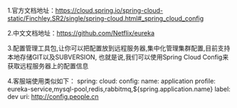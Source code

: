 1.官方文档地址：https://cloud.spring.io/spring-cloud-static/Finchley.SR2/single/spring-cloud.html#_spring_cloud_config

2.中文文档地址：https://github.com/Netflix/eureka

3.配置管理工具包,让你可以把配置放到远程服务器,集中化管理集群配置,目前支持本地存储GIT以及SUBVERSION,
也就是说,我们可以使用Spring Cloud Config来获取远程服务器上的配置信息

4.客服端使用类似如下：
spring:
  cloud:
    config:
      name:  application
      profile: eureka-service,mysql-pool,redis,rabbitmq,${spring.application.name}
      label: dev
      uri: http://config.people.cn


